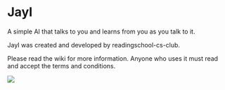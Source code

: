 # JayI
A simple AI that talks to you and learns from you as you talk to it.

JayI was created and developed by readingschool-cs-club.

Please read the wiki for more information.
Anyone who uses it must read and accept the terms and conditions.

![](http://upload.wikimedia.org/wikipedia/commons/a/ab/Patates.jpg)











